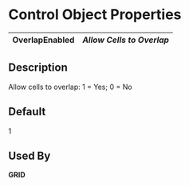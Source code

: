 # Control Object Properties

**OverlapEnabled** |  **_Allow Cells to Overlap_**  
---|---  
  
## Description

Allow cells to overlap: 1 = Yes; 0 = No

## Default

1

## Used By

**GRID**
